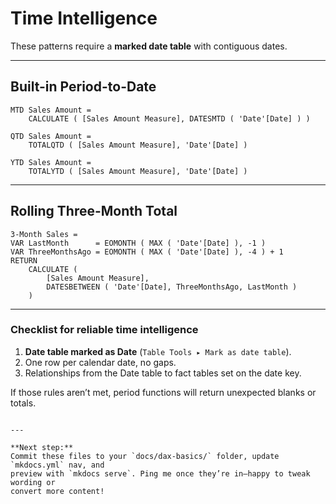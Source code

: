# Time Intelligence

These patterns require a **marked date table** with contiguous dates.

---

## Built-in Period-to-Date

```DAX
MTD Sales Amount =
    CALCULATE ( [Sales Amount Measure], DATESMTD ( 'Date'[Date] ) )

QTD Sales Amount =
    TOTALQTD ( [Sales Amount Measure], 'Date'[Date] )

YTD Sales Amount =
    TOTALYTD ( [Sales Amount Measure], 'Date'[Date] )
````

---

## Rolling Three-Month Total

```DAX
3-Month Sales =
VAR LastMonth      = EOMONTH ( MAX ( 'Date'[Date] ), -1 )
VAR ThreeMonthsAgo = EOMONTH ( MAX ( 'Date'[Date] ), -4 ) + 1
RETURN
    CALCULATE (
        [Sales Amount Measure],
        DATESBETWEEN ( 'Date'[Date], ThreeMonthsAgo, LastMonth )
    )
```

---

### Checklist for reliable time intelligence

1. **Date table marked as Date** (`Table Tools ▸ Mark as date table`).
2. One row per calendar date, no gaps.
3. Relationships from the Date table to fact tables set on the date key.

If those rules aren’t met, period functions will return unexpected blanks or totals.

```

---

**Next step:**  
Commit these files to your `docs/dax-basics/` folder, update `mkdocs.yml` nav, and
preview with `mkdocs serve`. Ping me once they’re in—happy to tweak wording or
convert more content!
```